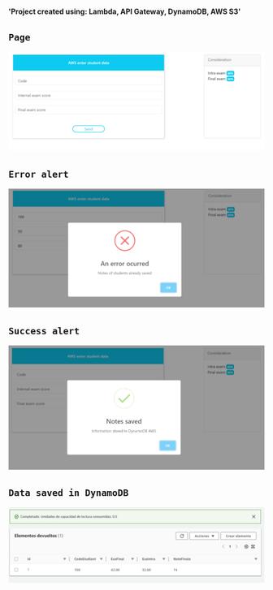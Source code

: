 #### 'Project created using: Lambda, API Gateway, DynamoDB, AWS S3'

## `Page`

![Descripción de la imagen](/screenshots/page.png)

## `Error alert`

![Descripción de la imagen](/screenshots/error-alert.png)

## `Success alert`

![Descripción de la imagen](/screenshots/success-alert.png)

## `Data saved in DynamoDB`

![Descripción de la imagen](/screenshots/dynamodb.png)
